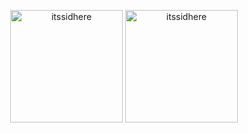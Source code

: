 <!-- first row -->
<p align="center">


<p align="center"><img height="180em" src="https://github-readme-stats.vercel.app/api?username=YourUsername&count_private=true&show_icons=true&theme=radical&include_all_commits=true" alt="itssidhere" align = "center"/>
<img height="180em" src="https://github-readme-stats.vercel.app/api/top-langs?username=itssidhere&show_icons=true&locale=en&layout=compact&hide_border=true&theme=radical" alt="itssidhere" align = "center"/></p>

